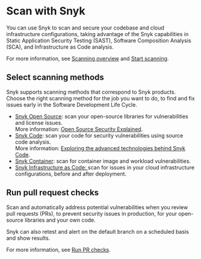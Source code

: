 # Scan with Snyk

You can use Snyk to scan and secure your codebase and cloud infrastructure configurations, taking advantage of the Snyk capabilities in Static Application Security Testing (SAST), Software Composition Analysis (SCA), and  Infrastructure as Code analysis.

For more information, see [Scanning overview](scanning-overview/) and [Start scanning](start-scanning-using-the-cli-web-ui-or-api.md).

## Select scanning methods

Snyk supports scanning methods that correspond to Snyk products. Choose the right scanning method for the job you want to do, to find and fix issues early in the Software Development Life Cycle.

* [Snyk Open Source](snyk-open-source/): scan your open-source libraries for vulnerabilities and license issues.\
  More information: [Open Source Security Explained](https://snyk.io/series/open-source-security/).
* [Snyk Code](snyk-code/): scan your code for security vulnerabilities using source code analysis.\
  More information: [Exploring the advanced technologies behind Snyk Code](https://snyk.io/blog/advanced-technologies-behind-snyk-code/).
* [Snyk Container](snyk-container/): scan for container image and workload vulnerabilities.
* [Snyk Infrastructure as Code: ](snyk-iac/)scan for issues in your cloud infrastructure configurations, before and after deployment.

## Run pull request checks

Scan and automatically address potential vulnerabilities when you review pull requests (PRs), to prevent security issues in production, for your open-source libraries and your own code.

Snyk can also retest and alert on the default branch on a scheduled basis and show results.&#x20;

For more information, see [Run PR checks](snyk-pr-checks/).
